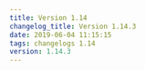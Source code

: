```yaml
---
title: Version 1.14
changelog_title: Version 1.14.3
date: 2019-06-04 11:15:15 
tags: changelogs 1.14
version: 1.14.3
---
```

<script src="https://gist.github.com/spinnaker-release/d1c112bde46ec8d5de129b62e7617135.js"/>